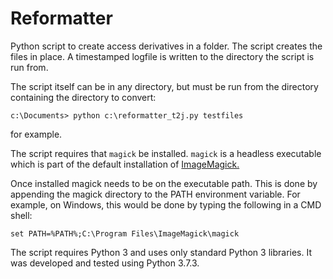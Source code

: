 # Reformatter #

Python script to create access derivatives in a folder. The script creates the files in place.  A
timestamped logfile is written to the directory the script is run from.

The script itself can be in any directory, but must be run from the
directory containing the directory to convert:

`c:\Documents> python c:\reformatter_t2j.py testfiles`

for example.

The script requires that `magick` be installed. `magick` is a
headless executable which is part of the default installation of
[ImageMagick.](https://www.imagemagick.org "ImageMagick site")

Once installed magick needs to be on the executable path. This is
done by appending the magick directory to the PATH environment
variable. For example, on Windows, this would be done by typing the
following in a CMD shell:

`set PATH=%PATH%;C:\Program Files\ImageMagick\magick`

The script requires Python 3 and uses only standard Python 3
libraries. It was developed and tested using Python 3.7.3.
